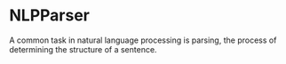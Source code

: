 # NLPParser
A common task in natural language processing is parsing, the process of determining the structure of a sentence. 
